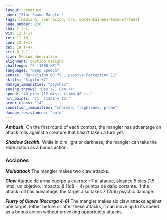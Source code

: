```yaml
---
layout: creature
name: "Star Spawn Mangler"
tags: [mediana, aberracion, cr5, mordenkainens-tome-of-foes]
page_number: 236
cha: 7 (-1)
wis: 12 (+1)
int: 11 (0)
con: 12 (+1)
dex: 18 (+4)
str: 8 (-1)
size: Medium aberration
alignment: caótico maligno
challenge: "5 (1800 XP)"
languages: "Deep Speech"
senses: "darkvision 60 ft., passive Perception 11"
skills: "Sigilo +7"
damage_immunities: "psychic"
saving_throws: "Des +7, Con +4"
speed: "40 pies (12 mts), climb 40 ft."
hit_points: "71  (13d8 + 13)"
armor_class: "14"
condition_immunities: "charmed, frightened, prone"
damage_resistances: "cold"
---
```


***Ambush.*** On the first round of each combat, the mangler has advantage on attack rolls against a creature that hasn't taken a turn yet.

***Shadow Stealth.*** While in dim light or darkness, the mangler can take the Hide action as a bonus action.

### Acciones

***Multiattack*** The mangler makes two claw attacks.

***Claw*** Ataque de arma cuerpo a cuerpo: +7 al ataque, alcance 5 pies (1.5 mts), un objetivo. Impacto: 8 (1d8 + 4) puntos de daño cortante. If the attack roll has advantage, the target also takes 7 (2d6) psychic damage.

***Flurry of Claws (Recarga 4-6)*** The mangler makes six claw attacks against one target. Either before or after these attacks, it can move up to its speed as a bonus action without provoking opportunity attacks.